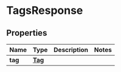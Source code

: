 

# TagsResponse

## Properties

Name | Type | Description | Notes
------------ | ------------- | ------------- | -------------
**tag** | [**Tag**](Tag.md) |  | 



